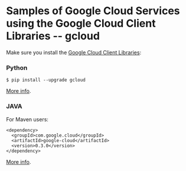 # Samples of Google Cloud Services using the Google Cloud Client Libraries -- gcloud

Make sure you install the [Google Cloud Client Libraries](https://cloud.google.com/sdk/cloud-client-libraries):

### Python

```
$ pip install --upgrade gcloud
```

[More info](https://googlecloudplatform.github.io/google-cloud-python/).

### JAVA

For Maven users:
```
<dependency>
  <groupId>com.google.cloud</groupId>
  <artifactId>google-cloud</artifactId>
  <version>0.3.0</version>
</dependency>
```

[More info](http://googlecloudplatform.github.io/google-cloud-java).